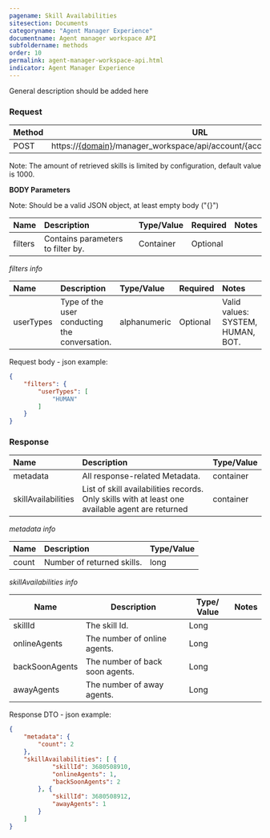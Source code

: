 ```yaml
---
pagename: Skill Availabilities
sitesection: Documents
categoryname: "Agent Manager Experience"
documentname: Agent manager workspace API
subfoldername: methods
order: 10
permalink: agent-manager-workspace-api.html
indicator: Agent Manager Experience
---
```


General description should be added here

### Request

Method | URL
------ | ---------------------------------------------------------------------------------------------------
POST| https://[{domain}](/agent-manager-domain-api.html)/manager_workspace/api/account/{accountId}/skill/availability

Note: The amount of retrieved skills is limited by configuration, default value is 1000.<br/>
 
**BODY Parameters** 

Note: Should be a valid JSON object, at least empty body ("{}")

|Name  | Description | Type/Value  | Required | Notes|
|:---- | :---------- | :---------- | :------- | :---|
|filters | Contains parameters to filter by. | Container  | Optional |

_filters info_ 

|Name  | Description | Type/Value  | Required | Notes|
|:---- | :---------- | :---------- | :------- | :---|
|userTypes | Type of the user conducting the conversation. | alphanumeric  | Optional | Valid values: SYSTEM, HUMAN, BOT. 
    
Request body - json example:

```json
{
    "filters": {        
        "userTypes": [
            "HUMAN"
        ]
    }        
}
```


### Response

Name| Description | Type/Value
:-------- | :------------------------------------------------- | :-----------------
metadata | All response-related Metadata.| container
skillAvailabilities  | List of skill availabilities records. Only skills with at least one available agent are returned | container

_metadata info_

Name| Description | Type/Value
:-------- | :------------------------------------------------- | :-----------------
count  | Number of returned skills.| long

_skillAvailabilities info_

| Name| Description | Type/ Value| Notes|
|-----|-------------|------------|------| 
| skillId| The skill Id. | Long | 
| onlineAgents| The number of online agents.| Long |
| backSoonAgents| The number of back soon agents.| Long |
| awayAgents| The number of away agents.| Long |

Response DTO - json example:

```json
{
    "metadata": {
        "count": 2
    },
    "skillAvailabilities": [ {
            "skillId": 3680508910,
            "onlineAgents": 1,
            "backSoonAgents": 2
        }, {
            "skillId": 3680508912,
            "awayAgents": 1            
        }
    ]
}
```

